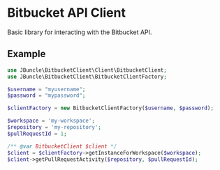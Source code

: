 # Bitbucket API Client

Basic library for interacting with the Bitbucket API.


## Example


```php
use JBuncle\BitbucketClient\Client\BitbucketClient;
use JBuncle\BitbucketClient\BitbucketClientFactory;

$username = "myusername";
$password = "mypassword";

$clientFactory = new BitbucketClientFactory($username, $password);

$workspace = 'my-workspace';
$repository = 'my-repository';
$pullRequestId = 1;

/** @var BitbucketClient $client */
$client = $clientFactory->getInstanceForWorkspace($workspace);
$client->getPullRequestActivity($repository, $pullRequestId);
```